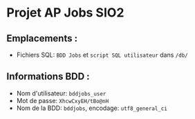 # Projet AP Jobs SIO2

## Emplacements :
- Fichiers SQL: `BDD Jobs` et `script SQL utilisateur` dans `/db/`

## Informations BDD :
-  Nom d'utilisateur: `bddjobs_user`
-  Mot de passe: `XhcwCxyEH/tBo@nH`
-  Nom de la BDD: `bddjobs`, encodage: `utf8_general_ci`
